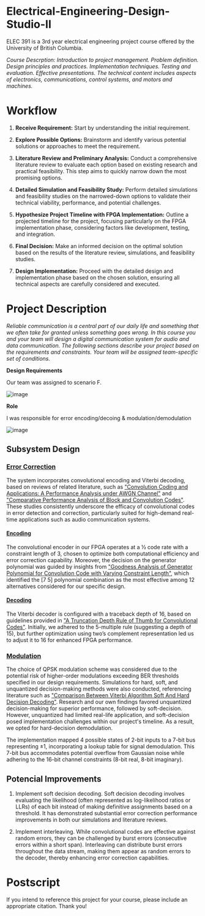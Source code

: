 # Electrical-Engineering-Design-Studio-II
ELEC 391 is a 3rd year electrical engineering project course offered by the University of British Columbia.

*Course Descrption: Introduction to project management. Problem definition. Design principles and practices. Implementation techniques.  Testing and evaluation. Effective presentations. The technical content includes aspects of electronics, communications, control systems, and motors and machines.*

# Workflow
1. **Receive Requirement:** Start by understanding the initial requirement.

2. **Explore Possible Options:** Brainstorm and identify various potential solutions or approaches to meet the requirement.

3. **Literature Review and Preliminary Analysis:** Conduct a comprehensive literature review to evaluate each option based on existing research and practical feasibility. This step aims to quickly narrow down the most promising options.

4. **Detailed Simulation and Feasibility Study:** Perform detailed simulations and feasibility studies on the narrowed-down options to validate their technical viability, performance, and potential challenges.

5. **Hypothesize Project Timeline with FPGA Implementation:** Outline a projected timeline for the project, focusing particularly on the FPGA implementation phase, considering factors like development, testing, and integration.

6. **Final Decision:** Make an informed decision on the optimal solution based on the results of the literature review, simulations, and feasibility studies.

7. **Design Implementation:** Proceed with the detailed design and implementation phase based on the chosen solution, ensuring all technical aspects are carefully considered and executed.

# Project Description
*Reliable communication is a central part of our daily life and something that we often take for
granted unless something goes wrong. In this course you and your team will design a digital
communication system for audio and data communication. The following sections describe your
project based on the requirements and constraints. Your team will be assigned team-specific set
of conditions.*

**Design Requirements**

Our team was assigned to scenario F.

![image](https://github.com/vento277/Electrical-Engineering-Design-Studio-II/assets/63937643/49cbfa81-16c9-4130-8360-441391af1118)

**Role**

I was responsible for error encoding/decoing & modulation/demodulation

![image](https://github.com/vento277/Electrical-Engineering-Design-Studio-II/assets/63937643/5993a5e6-7f62-4b1e-983c-becd6fa54cb0)

## Subsystem Design
### [Error Correction](EncDec)
The system incorporates convolutional encoding and Viterbi decoding, based on reviews of related literature, such as ["Convolution Coding and Applications: A Performance Analysis under AWGN Channel"](https://ieeexplore.ieee.org/document/7507304) and ["Comparative Performance Analysis of Block and Convolution Codes"](https://www.ijcaonline.org/archives/volume119/number24/21388-4398/). These studies consistently underscore the efficacy of convolutional codes in error detection and correction, particularly suited for high-demand real-time applications such as audio communication systems.

#### [Encoding](EncDec/CE.v)
The convolutional encoder in our FPGA operates at a ½ code rate with a constraint length of 3, chosen to optimize both computational efficiency and error correction capability. Moreover, the decision on the generator polynomial was guided by insights from ["Goodness Analysis of Generator Polynomial for Convolution Code with Varying Constraint Length"](https://www.ijarcce.com/upload/2016/november-16/IJARCCE%2074.pdf), which identified the [7 5] polynomial combination as the most effective among 12 alternatives considered for our specific design.

#### [Decoding](EncDec/Viterbi_Decoder.v)
The Viterbi decoder is configured with a traceback depth of 16, based on guidelines provided in ["A Truncation Depth Rule of Thumb for Convolutional Codes"](https://ieeexplore.ieee.org/document/4601052). Initially, we adhered to the 5-multiple rule (suggesting a depth of 15), but further optimization using two’s complement representation led us to adjust it to 16 for enhanced FPGA performance.

### [Modulation](ModDemod)
The choice of QPSK modulation scheme was considered due to the potential risk of higher-order modulations exceeding BER thresholds specified in our design requirements. Simulations for hard, soft, and unquantized decision-making methods were also conducted, referencing literature such as ["Comparison Between Viterbi Algorithm Soft And Hard Decision Decoding"](https://www.researchgate.net/publication/228758688_COMPARISON_BETWEEN_VITERBI_ALGORITHM_SOFT_AND_HARD_DECISION_DECODING). Research and our own findings favored unquantized decision-making for superior performance, followed by soft-decision. However, unquantized had limited real-life application, and soft-decision posed implementation challenges within our project's timeline. As a result, we opted for hard-decision demodulation. 

The implementation mapped 4 possible states of 2-bit inputs to a 7-bit bus representing ±1, incorporating a lookup table for signal demodulation. This 7-bit bus accommodates potential overflow from Gaussian noise while adhering to the 16-bit channel constraints (8-bit real, 8-bit imaginary).

## Potencial Improvements
1. Implement soft decision decoding. Soft decision decoding involves evaluating the likelihood (often represented as log-likelihood ratios or LLRs) of each bit instead of making definitive assignments based on a threshold. It has demonstrated substantial error correction performance improvements in both our simulations and literature reviews.

2. Implement interleaving. While convolutional codes are effective against random errors, they can be challenged by burst errors (consecutive errors within a short span). Interleaving can distribute burst errors throughout the data stream, making them appear as random errors to the decoder, thereby enhancing error correction capabilities.

# Postscript
If you intend to reference this project for your course, please include an appropriate citation. Thank you!
